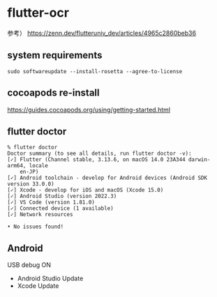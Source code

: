 # flutter-ocr

参考）
https://zenn.dev/flutteruniv_dev/articles/4965c2860beb36

## system requirements
```
sudo softwareupdate --install-rosetta --agree-to-license
```

## cocoapods re-install
https://guides.cocoapods.org/using/getting-started.html

## flutter doctor
```
% flutter doctor
Doctor summary (to see all details, run flutter doctor -v):
[✓] Flutter (Channel stable, 3.13.6, on macOS 14.0 23A344 darwin-arm64, locale
    en-JP)
[✓] Android toolchain - develop for Android devices (Android SDK version 33.0.0)
[✓] Xcode - develop for iOS and macOS (Xcode 15.0)
[✓] Android Studio (version 2022.3)
[✓] VS Code (version 1.81.0)
[✓] Connected device (1 available)
[✓] Network resources

• No issues found!
```

## Android
USB debug ON

- Android Studio Update
- Xcode Update
